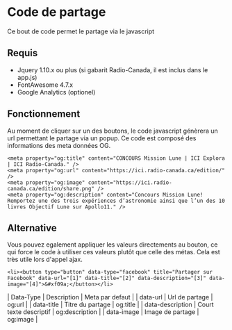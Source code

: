 # Code de partage
Ce bout de code permet le partage via le javascript

## Requis
- Jquery 1.10.x ou plus (si gabarit Radio-Canada, il est inclus dans le app.js)
- FontAwesome 4.7.x
- Google Analytics (optionel)

## Fonctionnement
Au moment de cliquer sur un des boutons, le code javascript génèrera un url permettant le partage via un popup.
Ce code est composé des informations des meta données OG.

```
<meta property="og:title" content="CONCOURS Mission Lune | ICI Explora | ICI Radio-Canada." />
<meta property="og:url" content="https://ici.radio-canada.ca/edition/" />
<meta property="og:image" content="https://ici.radio-canada.ca/edition/share.png" />
<meta property="og:description" content="Concours Mission Lune! Remportez une des trois expériences d’astronomie ainsi que l’un des 10 livres Objectif Lune sur Apollo11." />
```

## Alternative
Vous pouvez egalement appliquer les valeurs directements au bouton, ce qui force le code à utiliser ces valeurs plutôt que celle des métas.
Cela est très utile lors d'appel ajax.

```
<li><button type="button" data-type="facebook" title="Partager sur Facebook" data-url="[1]" data-title="[2]" data-description="[3]" data-image="[4]">&#xf09a;</button></li>
```

| Data-Type | Description | Meta par defaut |
| data-url  | Url de partage | og:url |
| data-title | Titre du partage | og:title |
| data-description | Court texte descriptif | og:description |
| data-image | Image de partage | og:image |
